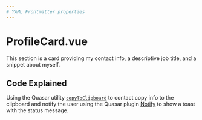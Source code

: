 ```yaml
---
# YAML Frontmatter properties
---
```


# ProfileCard.vue

This section is a card providing my contact info, a descriptive job title, and a snippet about myself.

## Code Explained

Using the Quasar utility [`copyToClipboard`](https://quasar.dev/quasar-utils/other-utils#copytoclipboard) to contact copy info to the clipboard and notify the user using the Quasar plugin [Notify](https://quasar.dev/quasar-plugins/notify#notify-api) to show a toast with the status message.
